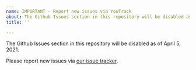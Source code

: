 ```yaml
---
name: IMPORTANT - Report new issues via YouTrack
about: The Github Issues section in this repository will be disabled as of April 5, 2021. Please report new issues via [our issue tracker](https://youtrack.jetbrains.com/newIssue?project=QD).
title: ''

---
```


The Github Issues section in this repository will be disabled as of April 5, 2021.

Please report new issues via [our issue tracker](https://youtrack.jetbrains.com/newIssue?project=QD).
